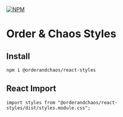 [![NPM](https://img.shields.io/npm/v/@orderandchaos/react-styles.svg)](https://www.npmjs.com/package/@orderandchaos/react-styles)


# Order & Chaos Styles 

## Install

`npm i @orderandchaos/react-styles`

## React Import

`import styles from "@orderandchaos/react-styles/dist/styles.module.css";`
